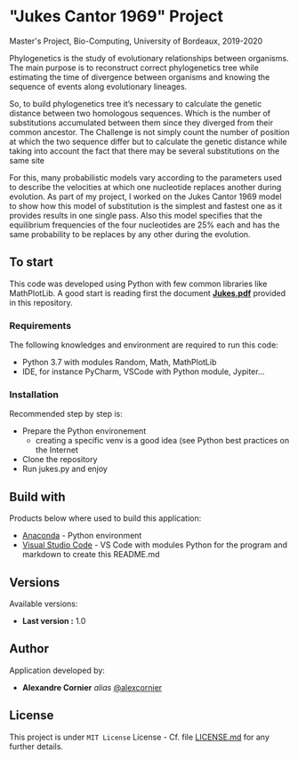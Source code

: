 # "Jukes Cantor 1969" Project

Master's Project, Bio-Computing, University of Bordeaux, 2019-2020

Phylogenetics is the study of evolutionary relationships between organisms. The main purpose is to reconstruct correct phylogenetics tree while estimating the time of divergence between organisms and knowing the sequence of events along evolutionary lineages.

So, to build phylogenetics tree it’s necessary to calculate the genetic distance between two homologous sequences. Which is the number of substitutions accumulated between them since they diverged from their common ancestor. The Challenge is not simply count the number of position at which the two sequence differ but to calculate the genetic distance while taking into account the fact that there may be several substitutions on the same site

For this, many probabilistic models vary according to the parameters used to describe the velocities at which one nucleotide replaces another during evolution. As part of my project, I worked on the Jukes Cantor 1969 model to show how this model of substitution is the simplest and fastest one as it provides results in one single pass. Also this model specifies that the equilibrium frequencies of the four nucleotides are 25% each and has the same probability to be replaces by any other during the evolution.

## To start

This code was developed using Python with few common libraries like MathPlotLib.
A good start is reading first the document **[Jukes.pdf](Jukes.pdf)** provided in this repository.

### Requirements

The following knowledges and environment are required to run this code:

* Python 3.7 with modules Random, Math, MathPlotLib
* IDE, for instance PyCharm, VSCode with Python module, Jypiter...

### Installation

Recommended step by step is:

* Prepare the Python environement
  * creating a specific venv is a good idea (see Python best practices on the Internet
* Clone the repository
* Run jukes.py and enjoy

## Build with

Products below where used to build this application:

* [Anaconda](https://www.anaconda.com/products/individual) - Python environment
* [Visual Studio Code](https://code.visualstudio.com/docs/languages/markdown) - VS Code with modules Python for the program and markdown to create this README.md

## Versions

Available versions:

* **Last version :** 1.0

## Author

Application developed by:

* **Alexandre Cornier** _alias_ [@alexcornier](https://github.com/alexcornier/)

## License

This project is under ``MIT License`` License - Cf. file [LICENSE.md](./LICENSE.md) for any further details.

